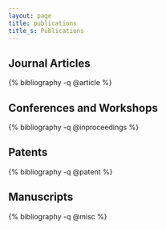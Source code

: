 ```yaml
---
layout: page
title: publications
title_s: Publications
---
```


## Journal Articles

{% bibliography -q @article %}

## Conferences and Workshops

{% bibliography -q @inproceedings %}

## Patents

{% bibliography -q @patent %}

## Manuscripts

{% bibliography -q @misc %}
